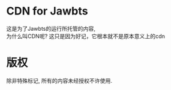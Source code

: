 # CDN for Jawbts
这是为了Jawbts的运行所托管的内容,  
为什么叫CDN呢?
这只是因为好记，它根本就不是原本意义上的cdn

# 版权
除非特殊标记, 所有的内容未经授权不许使用.
